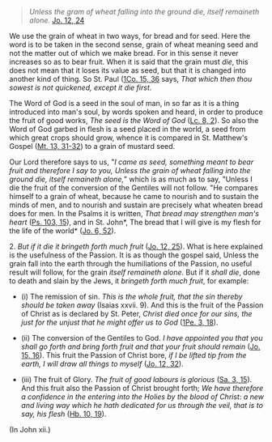 
> _Unless the gram of wheat falling into the ground die, itself remaineth alone._ [Jo. 12, 24](https://vulgata.online/bible/Jo.12?ed=DR2&vfn=DR2.Jo.12.24:vs)

We use the grain of wheat in two ways, for bread and for seed. Here the word is to be taken in the second sense, grain of wheat meaning seed and not the matter out of which we make bread. For in this sense it never increases so as to bear fruit. When it is said that the grain must _die_, this does not mean that it loses its value as seed, but that it is changed into another kind of thing. So St. Paul ([1Co. 15, 36](https://vulgata.online/bible/1Co.15?ed=DR2&vfn=DR2.1Co.15.36:vs) says, _That which then thou sowest is not quickened, except it die first_.

The Word of God is a seed in the soul of man, in so far as it is a thing introduced into man's soul, by words spoken and heard, in order to produce the fruit of good works, _The seed is the Word of God_ ([Lc. 8, 2](https://vulgata.online/bible/Lc.8?ed=DR2&vfn=DR2.Lc.8.2:vs)). So also the Word of God garbed in flesh is a seed placed in the world, a seed from which great crops should grow, whence it is compared in St. Matthew's Gospel ([Mt. 13, 31-32](https://vulgata.online/bible/Mt.13?ed=DR2&vfn=DR2.Mt.13.31-32:vs)) to a grain of mustard seed.

Our Lord therefore says to us, "_I came as seed, something meant to bear fruit and therefore I say to you, Unless the grain of wheat falling into the ground die, itself remaineth alone,_" which is as much as to say, "Unless I die the fruit of the conversion of the Gentiles will not follow. "He compares himself to a grain of wheat, because he came to nourish and to sustain the minds of men, and to nourish and sustain are precisely what wheaten bread does for men. In the Psalms it is written, _That bread may strengthen man's heart_ ([Ps. 103, 15](https://vulgata.online/bible/Ps.103?ed=DR2&vfn=DR2.Ps.103.15:vs)), and in St. John*, The bread that I will give is my flesh for the life of the world* ([Jo. 6, 52](https://vulgata.online/bible/Jo.6?ed=DR2&vfn=DR2.Jo.6.52:vs)).

2\. _But if it die it bringeth forth much fruit_ ([Jo. 12, 25](https://vulgata.online/bible/Jo.12?ed=DR2&vfn=DR2.Jo.12.25:vs)). What is here explained is the usefulness of the Passion. It is as though the gospel said, Unless the grain fall into the earth through the humiliations of the Passion, no useful result will follow, for the grain _itself remaineth alone_. But if it _shall die_, done to death and slain by the Jews, it _bringeth forth much fruit_, for example:

- (i) The remission of sin. _This is the whole fruit, that the sin thereby should be taken away_ (Isaias xxvii. 9). And this is the fruit of the Passion of Christ as is declared by St. Peter, _Christ died once for our sins, the just for the unjust that he might offer us to God_ ([1Pe. 3, 18](https://vulgata.online/bible/1Pe.3?ed=DR2&vfn=DR2.1Pe.3.18:vs)).

- (ii) The conversion of the Gentiles to God. _I have appointed you that you shall go forth and bring forth fruit and that your fruit should remain_ ([Jo. 15, 16](https://vulgata.online/bible/Jo.15?ed=DR2&vfn=DR2.Jo.15.16:vs)). This fruit the Passion of Christ bore, _if I be lifted tip from the earth, I will draw all things to myself_ ([Jo. 12, 32](https://vulgata.online/bible/Jo.12?ed=DR2&vfn=DR2.Jo.12.32:vs)).

- (iii) The fruit of Glory. _The fruit of good labours is glorious_ ([Sa. 3, 15](https://vulgata.online/bible/Sa.3?ed=DR2&vfn=DR2.Sa.3.15:vs)). And this fruit also the Passion of Christ brought forth; _We have therefore a confidence in the entering into the Holies by the blood of Christ: a new and living way which he hath dedicated for us through the veil, that is to say, his flesh_ ([Hb. 10, 19](https://vulgata.online/bible/Hb.10?ed=DR2&vfn=DR2.Hb.10.19:vs)).

(In John xii.)

